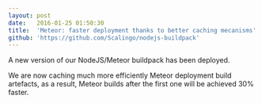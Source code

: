 ```yaml
---
layout:	post
date:	2016-01-25 01:50:30
title:	'Meteor: faster deployment thanks to better caching mecanisms'
github: 'https://github.com/Scalingo/nodejs-buildpack'
---
```


A new version of our NodeJS/Meteor buildpack has been deployed.

We are now caching much more efficiently Meteor deployment build artefacts, as
a result, Meteor builds after the first one will be achieved 30% faster.
